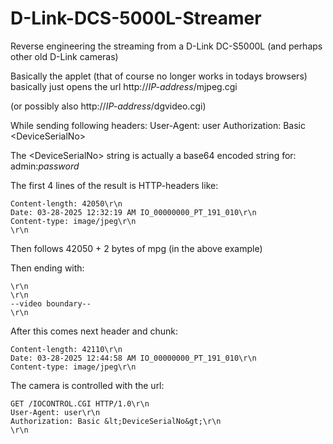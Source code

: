 # D-Link-DCS-5000L-Streamer
Reverse engineering the streaming from a D-Link DC-S5000L (and perhaps other old D-Link cameras)

Basically the applet (that of course no longer works in todays browsers) basically just opens the url
    http://_IP-address_/mjpeg.cgi

(or possibly also http://_IP-address_/dgvideo.cgi)

While sending following headers:
    User-Agent: user
    Authorization: Basic &lt;DeviceSerialNo&gt;

The &lt;DeviceSerialNo&gt; string is actually a base64 encoded string for: admin:_password_

The first 4 lines of the result is HTTP-headers like:

    Content-length: 42050\r\n
    Date: 03-28-2025 12:32:19 AM IO_00000000_PT_191_010\r\n
    Content-type: image/jpeg\r\n
    \r\n

Then follows 42050 + 2 bytes of mpg (in the above example)

Then ending with:

    \r\n
    \r\n
    --video boundary--
    \r\n

After this comes next header and chunk:

    Content-length: 42110\r\n
    Date: 03-28-2025 12:44:58 AM IO_00000000_PT_191_010\r\n
    Content-type: image/jpeg\r\n


The camera is controlled with the url:

    GET /IOCONTROL.CGI HTTP/1.0\r\n
    User-Agent: user\r\n
    Authorization: Basic &lt;DeviceSerialNo&gt;\r\n
    \r\n
